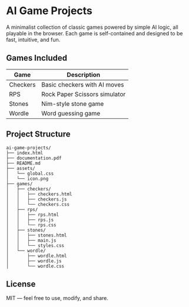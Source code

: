 # AI Game Projects

A minimalist collection of classic games powered by simple AI logic, all playable in the browser. Each game is self-contained and designed to be fast, intuitive, and fun.

## Games Included

| Game     | Description                    |
|----------|--------------------------------|
| Checkers | Basic checkers with AI moves   |
| RPS      | Rock Paper Scissors simulator  |
| Stones   | Nim-style stone game           |
| Wordle   | Word guessing game             |

## Project Structure

```
ai-game-projects/
├── index.html
├── documentation.pdf
├── README.md
├── assets/
│   └── global.css
│   └── icon.png
├── games/
│   ├── checkers/
│   │   ├── checkers.html
│   │   ├── checkers.js
│   │   └── checkers.css
│   ├── rps/
│   │   ├── rps.html
│   │   ├── rps.js
│   │   └── rps.css
│   ├── stones/
│   │   ├── stones.html
│   │   ├── main.js
│   │   └── styles.css
│   └── wordle/
│       ├── wordle.html
│       ├── wordle.js
│       └── wordle.css
```

## License

MIT — feel free to use, modify, and share.
